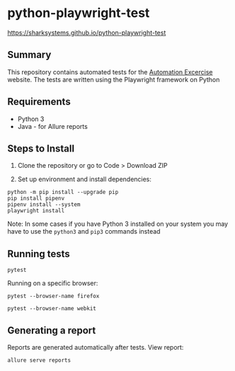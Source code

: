 # python-playwright-test
https://sharksystems.github.io/python-playwright-test

## Summary

This repository contains automated tests for the [Automation Excercise](https://www.automationexercise.com/) website. The tests are written using the Playwright framework on Python

## Requirements

- Python 3
- Java - for Allure reports

## Steps to Install

1. Clone the repository or go to Code > Download ZIP
   
2. Set up environment and install dependencies:
   
 ```
 python -m pip install --upgrade pip
 pip install pipenv
 pipenv install --system
 playwright install
 ```
Note: In some cases if you have Python 3 installed on your system you may have to use the ```python3``` and ```pip3``` commands instead

## Running tests

```pytest```

Running on a specific browser:

```pytest --browser-name firefox```

```pytest --browser-name webkit```

## Generating a report

Reports are generated automatically after tests. View report:

```allure serve reports```